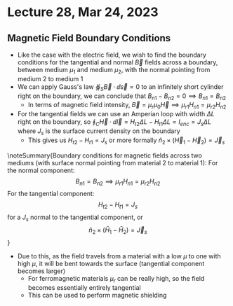 # Lecture 28, Mar 24, 2023

## Magnetic Field Boundary Conditions

* Like the case with the electric field, we wish to find the boundary conditions for the tangential and normal $\vec B$ fields across a boundary, between medium $\mu _1$ and medium $\mu _2$, with the normal pointing from medium 2 to medium 1
* We can apply Gauss's law $\oiint _S \vec B \cdot \dd\vec s = 0$ to an infinitely short cylinder right on the boundary, we can conclude that $B_{n1} - B_{n2} = 0 \implies B_{n1} = B_{n2}$
	* In terms of magnetic field intensity, $\vec B = \mu _r\mu _0\vec H \implies \mu _{r1}H_{n1} = \mu _{r2}H_{n2}$
* For the tangential fields we can use an Amperian loop with width $\Delta L$ right on the boundary, so $\oint _C \vec H \cdot \dd\vec l = H_{t2}\Delta L - H_{t1}\Delta L = I_{enc} = J_s\Delta L$ where $J_s$ is the surface current density on the boundary
	* This gives us $H_{t2} - H_{t1} = J_s$ or more formally $\hat n_2 \times (\vec H_1 - \vec H_2) = \vec J_s$

\noteSummary{Boundary conditions for magnetic fields across two mediums (with surface normal pointing from material 2 to material 1): For the normal component: $$B_{n1} = B_{n2} \implies \mu _{r1}H_{n1} = \mu _{r2}H_{n2}$$ For the tangential component: $$H_{t2} - H_{t1} = J_s$$ for a $J_s$ normal to the tangential component, or $$\hat n_2 \times (\hat H_1 - \hat H_2) = \vec J_s$$}

* Due to this, as the field travels from a material with a low $\mu$ to one with high $\mu$, it will be bent towards the surface (tangential component becomes larger)
	* For ferromagnetic materials $\mu _r$ can be really high, so the field becomes essentially entirely tangential
	* This can be used to perform magnetic shielding

